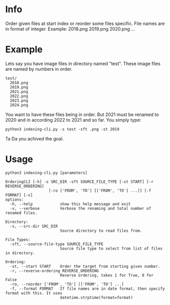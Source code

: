 # Info
Order given files at start index or reorder some files specific. File names are in format of integer.
Example: 2018.png 2019.png 2020.png ...

# Example
Lets say you have image files in directory named "test".
These image files are named by numbers in order.
```
test/
  2018.png
  2019.png
  2021.png
  2022.png
  2023.png
  2024.png
```

You want to have these files being in order. But 2021 must be renamed to 2020 and in according 2022 to 2021 and so far.
You simply type:
```
python3 indexing-cli.py -s test -sft .png -st 2019
```
Ta Da you achived the goal.
# Usage
```
python3 indexing-cli.py [parameters]
```
```
OrderingCLI [-h] -s SRC_DIR -sft SOURCE_FILE_TYPE [-st START] [-r REVERSE_ORDERING]
                   [-ro ['FROM', 'TO'] [['FROM', 'TO'] ...]] [-f FORMAT] [-v]
options:
  -h, --help            show this help message and exit
  -v, --verbose         Verbose the renaming and total number of renamed files.

Directory:
  -s, --src-dir SRC_DIR
                        Source directory to read files from.

File Types:
  -sft, --source-file-type SOURCE_FILE_TYPE
                        Source file type to select from list of files in directory.

Ordering:
  -st, --start START    Order the target from starting given number.
  -r, --reverse-ordering REVERSE_ORDERING
                        Reverse ordering, takes 1 for True, 0 for False
  -ro, --reorder ['FROM', 'TO'] [['FROM', 'TO'] ...]
  -f, --format FORMAT   If file names are in date format, then specify format with this. It uses
                        datetime.strptime(format=format)
```
